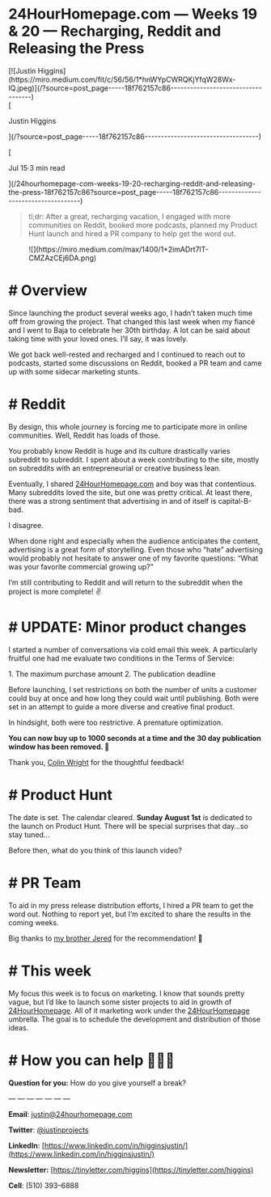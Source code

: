 <div class="n p">

<div class="aq ar as at au fw aw w">

<div class="">

# 24HourHomepage.com — Weeks 19 & 20 — Recharging, Reddit and Releasing the Press

<div class="cx">

<div class="n ck gw gx gy">

<div class="o n">

<div>[![Justin Higgins](https://miro.medium.com/fit/c/56/56/1*hnWYpCWRQKjYfqW28Wx-lQ.jpeg)](/?source=post_page-----18f762157c86-----------------------------------)</div>

<div class="hc w n cu">

<div class="n">

<div style="flex:1"><span class="bb b bc bd gv">

<div>

<div class="bw" role="tooltip" aria-hidden="false" aria-describedby="3" aria-labelledby="3">[

Justin Higgins

](/?source=post_page-----18f762157c86-----------------------------------)</div>

</div>

</span></div>

</div>

<span class="bb b bc bd bz">[

<span class="hd"></span>Jul 15<span class="he">·</span>3 min read

](/24hourhomepage-com-weeks-19-20-recharging-reddit-and-releasing-the-press-18f762157c86?source=post_page-----18f762157c86-----------------------------------)</span></div>

</div>

</div>

</div>

</div>

> tl;dr: After a great, recharging vacation, I engaged with more communities on Reddit, booked more podcasts, planned my Product Hunt launch and hired a PR company to help get the word out.

<figure class="ir is it iu iv iw fg fh paragraph-image">

<div role="button" tabindex="0" class="ix iy ap iz w ja">

<div class="fg fh iq">![](https://miro.medium.com/max/1400/1*2imADrt7lT-CMZAzCEj6DA.png)</div>

</div>

</figure>

# # Overview

Since launching the product several weeks ago, I hadn’t taken much time off from growing the project. That changed this last week when my fiancé and I went to Baja to celebrate her 30th birthday. A lot can be said about taking time with your loved ones. I’ll say, it was lovely.

We got back well-rested and recharged and I continued to reach out to podcasts, started some discussions on Reddit, booked a PR team and came up with some sidecar marketing stunts.

# # Reddit

By design, this w<span id="rmm"><span id="rmm"><span id="rmm"><span id="rmm"><span id="rmm"><span id="rmm"><span id="rmm"><span id="rmm">h</span></span></span></span></span></span></span></span>ole journey is forcing me to participate more in online communities. Well, Reddit has loads of those.

You probably know Reddit is huge and its culture drastically varies subreddit to subreddit. I spent about a week contributing to the site, mostly on subreddits with an entrepreneurial or creative business lean.

Eventually, I shared [24HourHomepage.com](https://24hourhomepage.com) and boy was that contentious. Many subreddits loved the site, but one was pretty critical. At least there, there was a strong sentiment that advertising in and of itself is capital-B-bad.

I disagree.

When done right and especially when the audience anticipates the content, advertising is a great form of storytelling. Even those who “hate” advertising would probably not hesitate to answer one of my favorite questions: “What was your favorite commercial growing up?”

I’m still contributing to Reddit and will return to the subreddit when the project is more complete! ✌️

# # UPDATE: Minor product changes

I started a number of conversations via cold email this week. A particularly fruitful one had me evaluate two conditions in the Terms of Service:

1\. The maximum purchase amount
2\. The publication deadline

Before launching, I set restrictions on both the number of units a customer could buy at once and how long they could wait until publishing. Both were set in an attempt to guide a more diverse and creative final product.

In hindsight, both were too restrictive. A premature optimization.

**You can now buy up to 1000 seconds at a time and the 30 day publication window has been removed. 🎉**

Thank you, [Colin Wright](https://news.ycombinator.com/user?id=ColinWright) for the thoughtful feedback!

# # Product Hunt

The date is set. The calendar cleared. **Sunday August 1st** is dedicated to the launch on Product Hunt. There will be special surprises that day…so stay tuned…

Before then, what do you think of this launch video?

# # PR Team

To aid in my press release distribution efforts, I hired a PR team to get the word out. Nothing to report yet, but I’m excited to share the results in the coming weeks.

Big thanks to [my brother Jered](https://www.amazon.com/gp/product/1530175313/) for the recommendation! 🤗

# # This week

My focus this week is to focus on marketing. I know that sounds pretty vague, but I’d like to launch some sister projects to aid in growth of [24HourHomepage](https://24hourhomepage.com/). All of it marketing work under the [24HourHomepage](https://24hourhomepage.com/) umbrella. The goal is to schedule the development and distribution of those ideas.

# # How you can help 👏👏👏

**Question for you:** How do you give yourself a break?

— — — — — — —

**Email**: [justin@24hourhomepage.com](mailto:justin@24hourhomepage.com)

**Twitter**: [@justinprojects](http://twitter.com/justinprojects)

**LinkedIn**: [https://www.linkedin.com/in/higginsjustin/](https://www.linkedin.com/in/higginsjustin/)

**Newsletter:** [https://tinyletter.com/higgins](https://tinyletter.com/higgins)

**Cell**: (510) 393–6888

</div>

</div>
